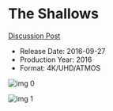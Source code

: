 # The Shallows

[Discussion Post](https://www.avsforum.com/threads/bass-eq-for-filtered-movies.2995212/post-56875882)

* Release Date: 2016-09-27
* Production Year: 2016
* Format: 4K/UHD/ATMOS

![img 0](https://i.imgur.com/0fsTfJc.jpg)

![img 1](https://i.imgur.com/ldo7HVE.jpg)

